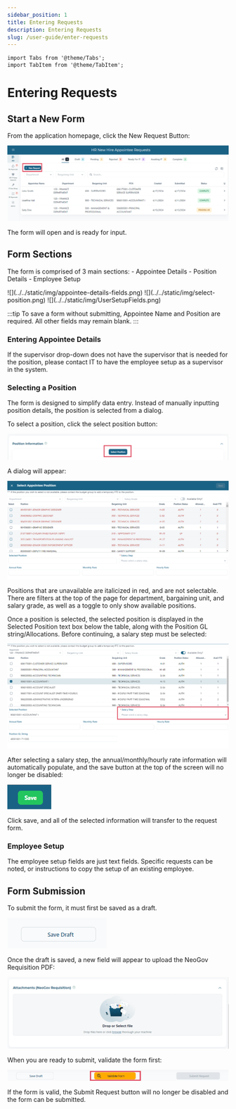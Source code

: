 ```yaml
---
sidebar_position: 1
title: Entering Requests
description: Entering Requests
slug: /user-guide/enter-requests
---
```


```mdx-code-block
import Tabs from '@theme/Tabs';
import TabItem from '@theme/TabItem';
```

# Entering Requests

## Start a New Form
From the application homepage, click the New Request Button:

![Add Request](../../static/img/addRequestButton.png)


The form will open and is ready for input. 

## Form Sections

The form is comprised of 3 main sections:
    - Appointee Details
    - Position Details
    - Employee Setup


<Tabs className="formfield-tabs">
  <TabItem value="Appointee Details">![](../../static/img/appointee-details-fields.png)</TabItem>
  <TabItem value="Position Details">![](../../static/img/select-position.png)</TabItem>
  <TabItem value="Employee Setup">![](../../static/img/UserSetupFields.png)</TabItem>
</Tabs>

:::tip
To save a form without submitting, Appointee Name and Position are required.  All other fields may remain blank.
:::

### Entering Appointee Details

If the supervisor drop-down does not have the supervisor that is needed for the position, please contact IT to have the employee setup as a supervisor in the system.

### Selecting a Position

The form is designed to simplify data entry.  Instead of manually inputting position details, the position is selected from a dialog.  

To select a position, click the select position button:

![](../../static/img/select-position.png)

A dialog will appear:

![](../../static/img/select-position-dialog.png)

Positions that are unavailable are italicized in red, and are not selectable. There are filters at the top of the page for department, bargaining unit, and salary grade, as well as a toggle to only show available positions.

Once a position is selected, the selected position is displayed in the Selected Position text box below the table, along with the Position GL string/Allocations.  Before continuing, a salary step must be selected:

![](../../static/img/selected-position.png)

After selecting a salary step, the annual/monthly/hourly rate information will automatically populate, and the save button at the top of the screen will no longer be disabled:

![](../../static//img/position-save-button.png)

Click save, and all of the selected information will transfer to the request form.


### Employee Setup

The employee setup fields are just text fields.  Specific requests can be noted, or instructions to copy the setup of an existing employee.



## Form Submission

To submit the form, it must first be saved as a draft. 

![](../../static/img/save-as-draft-button.png)


Once the draft is saved, a new field will appear to upload the NeoGov Requisition PDF:

![](../../static//img/neogov-attachment-box.png)

When you are ready to submit, validate the form first:

![](../../static/img/validate-form-button.png)

If the form is valid, the Submit Request button will no longer be disabled and the form can be submitted. 
